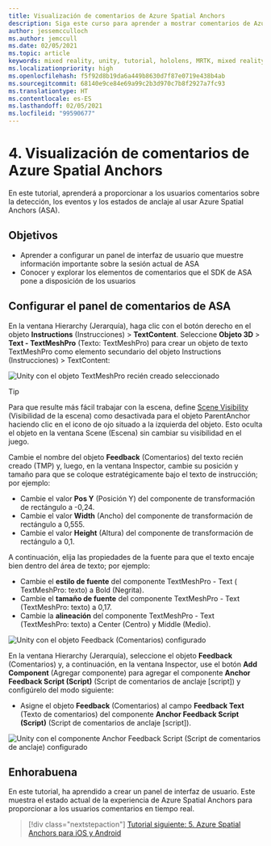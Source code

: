 ```yaml
---
title: Visualización de comentarios de Azure Spatial Anchors
description: Siga este curso para aprender a mostrar comentarios de Azure Spatial Anchors en una aplicación de realidad mixta.
author: jessemcculloch
ms.author: jemccull
ms.date: 02/05/2021
ms.topic: article
keywords: mixed reality, unity, tutorial, hololens, MRTK, mixed reality toolkit, UWP, Azure spatial anchors, sessions, feedback elements
ms.localizationpriority: high
ms.openlocfilehash: f5f92d8b19da6a449b8630d7f87e0719e438b4ab
ms.sourcegitcommit: 68140e9ce84e69a99c2b3d970c7b8f2927a7fc93
ms.translationtype: HT
ms.contentlocale: es-ES
ms.lasthandoff: 02/05/2021
ms.locfileid: "99590677"
---
```

# <a name="4-displaying-feedback-from-azure-spatial-anchors"></a>4. Visualización de comentarios de Azure Spatial Anchors

En este tutorial, aprenderá a proporcionar a los usuarios comentarios sobre la detección, los eventos y los estados de anclaje al usar Azure Spatial Anchors (ASA).

## <a name="objectives"></a>Objetivos

* Aprender a configurar un panel de interfaz de usuario que muestre información importante sobre la sesión actual de ASA
* Conocer y explorar los elementos de comentarios que el SDK de ASA pone a disposición de los usuarios

## <a name="setting-up-asa-feedback-panel"></a>Configurar el panel de comentarios de ASA

En la ventana Hierarchy (Jerarquía), haga clic con el botón derecho en el objeto **Instructions** (Instrucciones)  > **TextContent**. Seleccione **Objeto 3D** > **Text - TextMeshPro** (Texto: TextMeshPro) para crear un objeto de texto TextMeshPro como elemento secundario del objeto Instructions (Instrucciones) > TextContent:

![Unity con el objeto TextMeshPro recién creado seleccionado](images/mr-learning-asa/asa-04-section1-step1-1.png)

> [!TIP]
> Para que resulte más fácil trabajar con la escena, define <a href="https://docs.unity3d.com/Manual/SceneVisibility.html" target="_blank">Scene Visibility</a> (Visibilidad de la escena) como desactivada para el objeto ParentAnchor haciendo clic en el icono de ojo situado a la izquierda del objeto. Esto oculta el objeto en la ventana Scene (Escena) sin cambiar su visibilidad en el juego.

Cambie el nombre del objeto **Feedback** (Comentarios) del texto recién creado (TMP) y, luego, en la ventana Inspector, cambie su posición y tamaño para que se coloque estratégicamente bajo el texto de instrucción; por ejemplo:

* Cambie el valor **Pos Y** (Posición Y) del componente de transformación de rectángulo a -0,24.
* Cambie el valor **Width** (Ancho) del componente de transformación de rectángulo a 0,555.
* Cambie el valor **Height** (Altura) del componente de transformación de rectángulo a 0,1.

A continuación, elija las propiedades de la fuente para que el texto encaje bien dentro del área de texto; por ejemplo:

* Cambie el **estilo de fuente** del componente TextMeshPro - Text ( TextMeshPro: texto) a Bold (Negrita).
* Cambie el **tamaño de fuente** del componente TextMeshPro - Text (TextMeshPro: texto) a 0,17.
* Cambie la **alineación** del componente TextMeshPro - Text (TextMeshPro: texto) a Center (Centro) y Middle (Medio).

![Unity con el objeto Feedback (Comentarios) configurado](images/mr-learning-asa/asa-04-section1-step1-2.png)

En la ventana Hierarchy (Jerarquía), seleccione el objeto **Feedback** (Comentarios) y, a continuación, en la ventana Inspector, use el botón **Add Component** (Agregar componente) para agregar el componente **Anchor Feedback Script (Script)** (Script de comentarios de anclaje [script]) y configúrelo del modo siguiente:

* Asigne el objeto **Feedback** (Comentarios) al campo **Feedback Text** (Texto de comentarios) del componente **Anchor Feedback Script (Script)** (Script de comentarios de anclaje [script]).

![Unity con el componente Anchor Feedback Script (Script de comentarios de anclaje) configurado](images/mr-learning-asa/asa-04-section1-step1-3.png)

## <a name="congratulations"></a>Enhorabuena

En este tutorial, ha aprendido a crear un panel de interfaz de usuario. Este muestra el estado actual de la experiencia de  Azure Spatial Anchors para proporcionar a los usuarios comentarios en tiempo real.

> [!div class="nextstepaction"]
> [Tutorial siguiente: 5. Azure Spatial Anchors para iOS y Android](mr-learning-asa-05.md)
